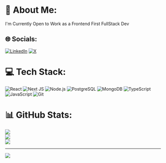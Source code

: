 # 💫 About Me:
I'm Currently Open to Work as a Frontend First FullStack Dev<br>


## 🌐 Socials:
[![LinkedIn](https://img.shields.io/badge/LinkedIn-%230077B5.svg?logo=linkedin&logoColor=white)](https://linkedin.com/in//roshan-anand-a92b1a23a/) [![X](https://img.shields.io/badge/X-black.svg?logo=X&logoColor=white)](https://x.com/R0SHAN_ANAND) 

# 💻 Tech Stack:
![React](https://img.shields.io/badge/react-%2320232a.svg?style=for-the-badge&logo=react&logoColor=%2361DAFB)
![Next JS](https://img.shields.io/badge/Next-black?style=for-the-badge&logo=next.js&logoColor=white)
![Node.js](https://img.shields.io/badge/node.js-6DA55F?style=for-the-badge&logo=node.js&logoColor=white)
![PostgreSQL](https://img.shields.io/badge/PostgreSQL-316192?style=for-the-badge&logo=postgresql&logoColor=white)
![MongoDB](https://img.shields.io/badge/MongoDB-4EA94B?style=for-the-badge&logo=mongodb&logoColor=white)
![TypeScript](https://img.shields.io/badge/typescript-%23007ACC.svg?style=for-the-badge&logo=typescript&logoColor=white)
![JavaScript](https://img.shields.io/badge/javascript-%23323330.svg?style=for-the-badge&logo=javascript&logoColor=%23F7DF1E)
![Git](https://img.shields.io/badge/git-%23F05033.svg?style=for-the-badge&logo=git&logoColor=white)

# 📊 GitHub Stats:
![](https://github-readme-stats.vercel.app/api?username=Roshan2022Anand&theme=dark&hide_border=false&include_all_commits=true&count_private=true)<br/>
![](https://github-readme-streak-stats.herokuapp.com/?user=Roshan2022Anand&theme=dark&hide_border=false)<br/>
![](https://github-readme-stats.vercel.app/api/top-langs/?username=Roshan2022Anand&theme=dark&hide_border=false&include_all_commits=true&count_private=true&layout=compact)

---
[![](https://visitcount.itsvg.in/api?id=Roshan2022Anand&icon=0&color=0)](https://visitcount.itsvg.in)

<!-- Proudly created with GPRM ( https://gprm.itsvg.in ) -->
